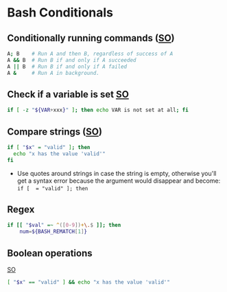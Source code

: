 # Bash Conditionals

## Conditionally running commands ([SO](https://askubuntu.com/a/539293/36040))

```bash
A; B    # Run A and then B, regardless of success of A
A && B  # Run B if and only if A succeeded
A || B  # Run B if and only if A failed
A &     # Run A in background.
```

## Check if a variable is set [SO](https://stackoverflow.com/a/230593/125246)

```bash
if [ -z "${VAR+xxx}" ]; then echo VAR is not set at all; fi
```

## Compare strings ([SO](https://stackoverflow.com/a/2237103/125246))

```bash
if [ "$x" = "valid" ]; then
  echo "x has the value 'valid'"
fi
```

* Use quotes around strings in case the string is empty, otherwise you'll get a syntax error because the argument would disappear and become: `if [  = "valid" ]; then`

## Regex

```bash
if [[ "$val" =~ ^([0-9])+\.$ ]]; then
    num=${BASH_REMATCH[1]}
```

## Boolean operations

[SO](https://stackoverflow.com/a/2237179/125246)

```bash
[ "$x" == "valid" ] && echo "x has the value 'valid'"
```